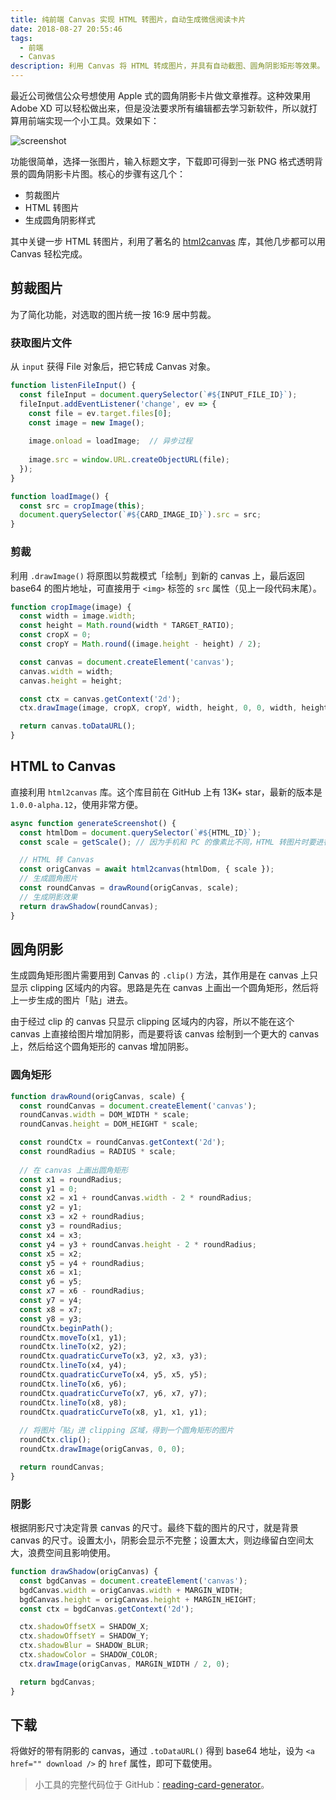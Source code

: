 ```yaml
---
title: 纯前端 Canvas 实现 HTML 转图片，自动生成微信阅读卡片
date: 2018-08-27 20:55:46
tags:
  - 前端
  - Canvas
description: 利用 Canvas 将 HTML 转成图片，并具有自动截图、圆角阴影矩形等效果。
---
```


最近公司微信公众号想使用 Apple 式的圆角阴影卡片做文章推荐。这种效果用 Adobe XD 可以轻松做出来，但是没法要求所有编辑都去学习新软件，所以就打算用前端实现一个小工具。效果如下：

![screenshot](https://github.com/brickyang/reading-card-generator/blob/master/screenshot.jpg?raw=true)

功能很简单，选择一张图片，输入标题文字，下载即可得到一张 PNG 格式透明背景的圆角阴影卡片图。核心的步骤有这几个：

- 剪裁图片
- HTML 转图片
- 生成圆角阴影样式

其中关键一步 HTML 转图片，利用了著名的 [html2canvas](https://github.com/niklasvh/html2canvas) 库，其他几步都可以用 Canvas 轻松完成。

## 剪裁图片

为了简化功能，对选取的图片统一按 16:9 居中剪裁。

### 获取图片文件

从 `input` 获得 File 对象后，把它转成 Canvas 对象。

```js
function listenFileInput() {
  const fileInput = document.querySelector(`#${INPUT_FILE_ID}`);
  fileInput.addEventListener('change', ev => {
    const file = ev.target.files[0];
    const image = new Image();
      
    image.onload = loadImage;  // 异步过程
    
    image.src = window.URL.createObjectURL(file);
  });
}

function loadImage() {
  const src = cropImage(this);
  document.querySelector(`#${CARD_IMAGE_ID}`).src = src;
}
```

### 剪裁

利用 `.drawImage()` 将原图以剪裁模式「绘制」到新的 canvas 上，最后返回 base64 的图片地址，可直接用于 `<img>` 标签的 `src` 属性（见上一段代码末尾）。

```js
function cropImage(image) {
  const width = image.width;
  const height = Math.round(width * TARGET_RATIO);
  const cropX = 0;
  const cropY = Math.round((image.height - height) / 2);

  const canvas = document.createElement('canvas');
  canvas.width = width;
  canvas.height = height;

  const ctx = canvas.getContext('2d');
  ctx.drawImage(image, cropX, cropY, width, height, 0, 0, width, height);

  return canvas.toDataURL();
}
```

## HTML to Canvas

直接利用 `html2canvas` 库。这个库目前在 GitHub 上有 13K+ star，最新的版本是 `1.0.0-alpha.12`，使用非常方便。

```js
async function generateScreenshot() {
  const htmlDom = document.querySelector(`#${HTML_ID}`);
  const scale = getScale(); // 因为手机和 PC 的像素比不同，HTML 转图片时要进行放大，否则在手机上图片会比较模糊，通常 3 倍左右即可

  // HTML 转 Canvas
  const origCanvas = await html2canvas(htmlDom, { scale });
  // 生成圆角图片
  const roundCanvas = drawRound(origCanvas, scale);
  // 生成阴影效果
  return drawShadow(roundCanvas);
}
```

## 圆角阴影

生成圆角矩形图片需要用到 Canvas 的 `.clip()` 方法，其作用是在 canvas 上只显示 clipping 区域内的内容。思路是先在 canvas 上画出一个圆角矩形，然后将上一步生成的图片「贴」进去。

由于经过 clip 的 canvas 只显示 clipping 区域内的内容，所以不能在这个 canvas 上直接给图片增加阴影，而是要将该 canvas 绘制到一个更大的 canvas 上，然后给这个圆角矩形的 canvas 增加阴影。

### 圆角矩形

```js
function drawRound(origCanvas, scale) {
  const roundCanvas = document.createElement('canvas');
  roundCanvas.width = DOM_WIDTH * scale;
  roundCanvas.height = DOM_HEIGHT * scale;

  const roundCtx = roundCanvas.getContext('2d');
  const roundRadius = RADIUS * scale;
  
  // 在 canvas 上画出圆角矩形
  const x1 = roundRadius;
  const y1 = 0;
  const x2 = x1 + roundCanvas.width - 2 * roundRadius;
  const y2 = y1;
  const x3 = x2 + roundRadius;
  const y3 = roundRadius;
  const x4 = x3;
  const y4 = y3 + roundCanvas.height - 2 * roundRadius;
  const x5 = x2;
  const y5 = y4 + roundRadius;
  const x6 = x1;
  const y6 = y5;
  const x7 = x6 - roundRadius;
  const y7 = y4;
  const x8 = x7;
  const y8 = y3;
  roundCtx.beginPath();
  roundCtx.moveTo(x1, y1);
  roundCtx.lineTo(x2, y2);
  roundCtx.quadraticCurveTo(x3, y2, x3, y3);
  roundCtx.lineTo(x4, y4);
  roundCtx.quadraticCurveTo(x4, y5, x5, y5);
  roundCtx.lineTo(x6, y6);
  roundCtx.quadraticCurveTo(x7, y6, x7, y7);
  roundCtx.lineTo(x8, y8);
  roundCtx.quadraticCurveTo(x8, y1, x1, y1);
    
  // 将图片「贴」进 clipping 区域，得到一个圆角矩形的图片
  roundCtx.clip();
  roundCtx.drawImage(origCanvas, 0, 0);

  return roundCanvas;
}
```

### 阴影

根据阴影尺寸决定背景 canvas 的尺寸。最终下载的图片的尺寸，就是背景 canvas 的尺寸。设置太小，阴影会显示不完整；设置太大，则边缘留白空间太大，浪费空间且影响使用。

```js
function drawShadow(origCanvas) {
  const bgdCanvas = document.createElement('canvas');
  bgdCanvas.width = origCanvas.width + MARGIN_WIDTH;
  bgdCanvas.height = origCanvas.height + MARGIN_HEIGHT;
  const ctx = bgdCanvas.getContext('2d');

  ctx.shadowOffsetX = SHADOW_X;
  ctx.shadowOffsetY = SHADOW_Y;
  ctx.shadowBlur = SHADOW_BLUR;
  ctx.shadowColor = SHADOW_COLOR;
  ctx.drawImage(origCanvas, MARGIN_WIDTH / 2, 0);

  return bgdCanvas;
}
```

## 下载

将做好的带有阴影的 canvas，通过 `.toDataURL()` 得到 base64 地址，设为 `<a href="" download />` 的 `href` 属性，即可下载使用。



> 小工具的完整代码位于 GitHub：[reading-card-generator](https://github.com/brickyang/reading-card-generator)。